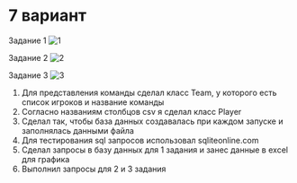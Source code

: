 # 7 вариант
Задание 1
![1](https://user-images.githubusercontent.com/122205752/211193171-1deb5904-e0bc-432d-b6df-0e494841aad7.png)

Задание 2
![2](https://user-images.githubusercontent.com/122205752/211193173-51f4b3fb-4e03-4dd5-8c2b-81171cd56e6e.png)

Задание 3
![3](https://user-images.githubusercontent.com/122205752/211193168-9bae1b10-f23f-4fc4-9a0d-b7170753bd34.png)


1) Для представления команды сделал класс Team, у которого есть список игроков и название команды
2) Согласно названиям столбцов csv я сделал класс Player
3) Сделал так, чтобы база данных создавалась при каждом запуске и заполнялась данными файла
4) Для тестирования sql запросов использовал sqliteonline.com
5) Сделал запросы в базу данных для 1 задания и занес данные в excel для графика
6) Выполнил запросы для 2 и 3 задания
